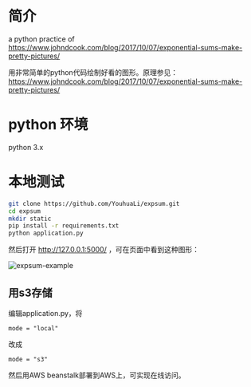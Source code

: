 # 简介
a python practice of https://www.johndcook.com/blog/2017/10/07/exponential-sums-make-pretty-pictures/

用非常简单的python代码绘制好看的图形。原理参见：https://www.johndcook.com/blog/2017/10/07/exponential-sums-make-pretty-pictures/

# python 环境
python 3.x

# 本地测试
```bash
git clone https://github.com/YouhuaLi/expsum.git
cd expsum
mkdir static
pip install -r requirements.txt
python application.py
```
然后打开 http://127.0.0.1:5000/ ，可在页面中看到这种图形：

![expsum-example](https://www.johndcook.com/expsum01.png)

## 用s3存储
编辑application.py，将
```
mode = "local"
```
改成
```
mode = "s3"
```
然后用AWS beanstalk部署到AWS上，可实现在线访问。
